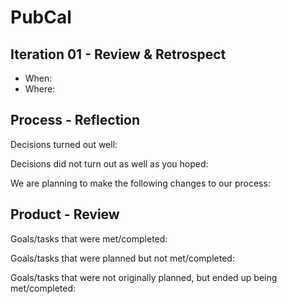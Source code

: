 # PubCal

## Iteration 01 - Review & Retrospect

 * When: 
 * Where:

## Process - Reflection

Decisions turned out well:


Decisions did not turn out as well as you hoped:


We are planning to make the following changes to our process:


## Product - Review

Goals/tasks that were met/completed:


Goals/tasks that were planned but not met/completed:


Goals/tasks that were not originally planned, but ended up being met/completed:

